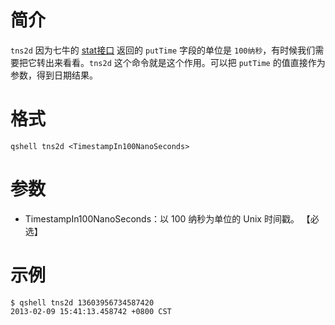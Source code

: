 # 简介
`tns2d` 因为七牛的 [stat接口](http://developer.qiniu.com/docs/v6/api/reference/rs/stat.html) 返回的 `putTime` 字段的单位是 `100纳秒`，有时候我们需要把它转出来看看。`tns2d` 这个命令就是这个作用。可以把 `putTime` 的值直接作为参数，得到日期结果。

# 格式
```
qshell tns2d <TimestampIn100NanoSeconds>
```

# 参数
- TimestampIn100NanoSeconds：以 100 纳秒为单位的 Unix 时间戳。 【必选】

# 示例
```
$ qshell tns2d 13603956734587420
2013-02-09 15:41:13.458742 +0800 CST
```